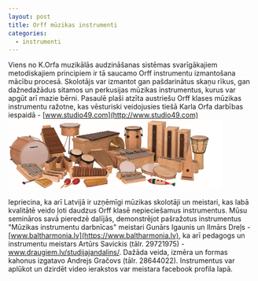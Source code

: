 ```yaml
---
layout: post
title: Orff mūzikas instrumenti
categories:
  - instrumenti
---
```

Viens no K.Orfa muzikālās audzināšanas sistēmas svarīgākajiem metodiskajiem principiem ir tā saucamo Orff
instrumentu izmantošana mācību procesā.
Skolotājs var izmantot gan pašdarinātus skaņu rīkus, gan dažnedažādus sitamos un perkusijas mūzikas instrumentus,
kurus var apgūt arī mazie bērni.
Pasaulē plaši atzīta austriešu Orff klases mūzikas instrumentu ražotne,
kas vēsturiski veidojusies tiešā Karla Orfa darbības iespaidā - [www.studio49.com](http://www.studio49.com)
![instrumenti](/public/intrumenti.png)
<!--content-->
Iepriecina, ka arī Latvijā ir uzņēmīgi mūzikas skolotāji un meistari, kas labā kvalitātē veido ļoti daudzus Orff klasē nepieciešamus instrumentus. Mūsu semināros savā pieredzē dalījās, demonstrējot pašražotus instrumentus "Mūzikas instrumentu darbnīcas" meistari Gunārs Igaunis un Ilmārs Dreļs - [www.baltharmonia.lv](https://www.baltharmonia.lv), ka arī pedagogs un instrumentu meistars Artūrs Savickis (tālr. 29721975) - www.draugiem.lv/studijajandalins/.  Dažāda veida, izmēra un formas kahonus izgatavo Andrejs Gračovs (tālr. 28644022). Instrumentus var aplūkot un dzirdēt video ierakstos var meistara facebook profila lapā.
